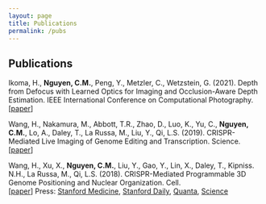 ```yaml
---
layout: page
title: Publications
permalink: /pubs
---
```


## Publications
Ikoma, H., **Nguyen, C.M.**, Peng, Y., Metzler, C., Wetzstein, G. (2021). 
Depth from Defocus with Learned Optics for Imaging and Occlusion-Aware Depth Estimation. 
IEEE International Conference on Computational Photography.
[[paper](https://ieeexplore.ieee.org/document/9466261)]

Wang, H., Nakamura, M., Abbott, T.R., Zhao, D., Luo, K., Yu, C., **Nguyen, C.M.**, Lo, A., Daley, T., La Russa, M., Liu, Y., Qi, L.S. (2019). 
CRISPR-Mediated Live Imaging of Genome Editing and Transcription. Science.
[[paper](https://science.sciencemag.org/content/365/6459/1301.abstract)]

Wang, H., Xu, X., **Nguyen, C.M.**, Liu, Y., Gao, Y., Lin, X., Daley, T., Kipniss. N.H., La Russa, M., Qi, L.S. (2018). 
CRISPR-Mediated Programmable 3D Genome Positioning and Nuclear Organization. Cell.\
[[paper](https://www.cell.com/cell/fulltext/S0092-8674(18)31185-1?_returnURL=https%3A%2F%2Flinkinghub.elsevier.com%2Fretrieve%2Fpii%2FS0092867418311851%3Fshowall%3Dtrue)]
Press: [Stanford Medicine](https://med.stanford.edu/news/all-news/2018/10/researchers-modify-crispr-to-reorganize-genome.html),
 [Stanford Daily](https://www.stanforddaily.com/2018/10/12/stanford-researchers-develop-new-three-dimensional-crispr-technology/),
 [Quanta](https://www.quantamagazine.org/in-the-nucleus-genes-activity-might-depend-on-their-location-20181106/), 
 [Science](https://www.sciencemag.org/news/2018/10/moving-dna-different-part-nucleus-can-change-how-it-works)